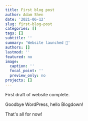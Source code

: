 ```yaml
---
title: First blog post
author: Adam Shen
date: '2021-06-12'
slug: first-blog-post
categories: []
tags: []
subtitle: ''
summary: 'Website launched 🥳'
authors: []
lastmod: ''
featured: no
image:
  caption: ''
  focal_point: ''
  preview_only: no
projects: []
---
```


First draft of website complete.

Goodbye WordPress, hello Blogdown!

That's all for now!
